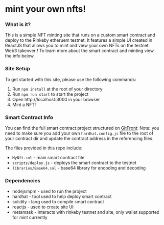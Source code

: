 # mint your own nfts!

### **What is it?**
This is a simple NFT minting site that runs on a custom smart contract and deploy to the Rinkeby etheruem testnet. It features a simple UI created in ReactJS that allows you to mint and view your own NFTs on the testnet. Web3 takeover !
To learn more about the smart contract and minting view the info below.
### **Site Setup**
To get started with this site, please use the following commands:

1. Run `npm install` at the root of your directory
2. Run `npm run start` to start the project
3. Open http://localhost:3000 in your browser
4. Mint a NFT!

### **Smart Contract Info**
You can find the full smart contract project structured on [GitFront](https://gitfront.io/r/user-5698640/862f843eb2c63eff3615783f3c26c4976ff5fc7a/mintanft-smartcontract):
Note: you need to make sure you add your own `hardhat.config.js` file to the root of your contract dir and update the contract address in the referencing files. 

The files provided in this repo include:
- `MyNft.sol` - main smart contract file
- `scripts/deploy.js` - deploys the smart contract to the testnet
- `libraries/Base64.sol` - base64 library for encoding and decoding

### **Dependencies**
- nodejs/npm - used to run the project
- hardhat - tool used to help deploy smart contract
- solidity - lang used to compile smart contract
- reactjs - used to create site UI
- metamask - interacts with rinkeby testnet and site, only wallet supported for mint currently
